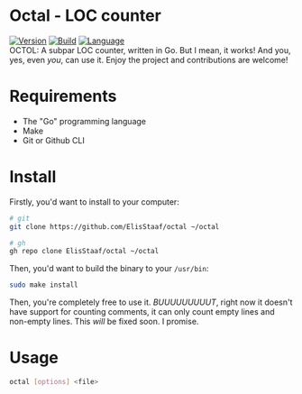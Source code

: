 # Octal - LOC counter
[![Version](https://img.shields.io/badge/Version-1.0.0-2dd245?style=for-the-badge)](https://github.com/ElisStaaf/octal)
[![Build](https://img.shields.io/badge/Build%20(Fedora)-passing-2a7fd5?logo=fedora&logoColor=2a7fd5&style=for-the-badge)](https://github.com/ElisStaaf/octal)
[![Language](https://img.shields.io/badge/Language-Go-20c9df?logo=Go&style=for-the-badge)](https://github.com/ElisStaaf/octal)  
OCTOL: A subpar LOC counter, written in Go. But I mean, it works! And you, yes, even *you*, can 
use it. Enjoy the project and contributions are welcome!

# Requirements
* The "Go" programming language
* Make
* Git or Github CLI

# Install
Firstly, you'd want to install to your computer:
```bash
# git
git clone https://github.com/ElisStaaf/octal ~/octal

# gh
gh repo clone ElisStaaf/octal ~/octal
```
Then, you'd want to build the binary to your `/usr/bin`:
```bash
sudo make install
```
Then, you're completely free to use it. *BUUUUUUUUUT*, right now it doesn't have support for counting comments, it can
only count empty lines and non-empty lines. This *will* be fixed soon. I promise.

# Usage
```bash
octal [options] <file>
```
